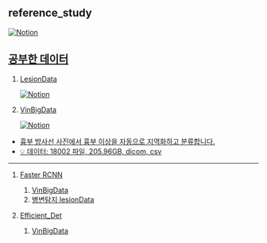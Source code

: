 ## reference_study
 <a href="https://www.notion.so/wew1202/0c010d8eb9f1439e9af13573cc629aed">![Notion](https://img.shields.io/badge/Notion-%23000000.svg?style=for-the-badge&logo=notion&logoColor=white)
 
 ## 공부한 데이터
 
 
 1. LesionData
 
     <a href="https://www.notion.so/wew1202/AI-e267ef5c89ff41788ce4f5aae9fa9ed1">![Notion](https://img.shields.io/badge/Notion-%23000000.svg?style=for-the-badge&logo=notion&logoColor=white)

 2. VinBigData
  
      <a href=" https://www.notion.so/wew1202/VinBigData-X-030fb66945ba42b79889a8b63f3f5d23">![Notion](https://img.shields.io/badge/Notion-%23000000.svg?style=for-the-badge&logo=notion&logoColor=white)

   - 흉부 방사선 사진에서 흉부 이상을 자동으로 지역화하고 분류합니다.
   - 💡 데이터: 18002 파일, 205.96GB, dicom, csv


---
1. Faster RCNN
   1) VinBigData
   2) 병변탐지 lesionData

2. Efficient_Det
   1) VinBigData
